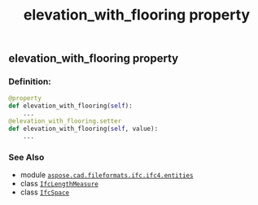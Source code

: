 ﻿---
title: elevation_with_flooring property
second_title: Aspose.CAD for Python via .NET API References
description: 
type: docs
weight: 60
url: /python-net/aspose.cad.fileformats.ifc.ifc4.entities/ifcspace/elevation_with_flooring/
is_root: false
---

## elevation_with_flooring property

### Definition:
```python
@property
def elevation_with_flooring(self):
    ...
@elevation_with_flooring.setter
def elevation_with_flooring(self, value):
    ...
```

### See Also
* module [`aspose.cad.fileformats.ifc.ifc4.entities`](../../)
* class [`IfcLengthMeasure`](/cad/python-net/aspose.cad.fileformats.ifc.ifc4.types/ifclengthmeasure)
* class [`IfcSpace`](/cad/python-net/aspose.cad.fileformats.ifc.ifc4.entities/ifcspace)
